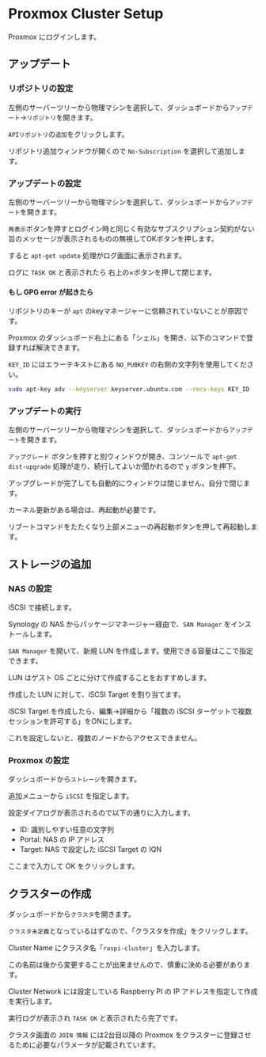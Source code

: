 # Proxmox Cluster Setup

Proxmox にログインします。

## アップデート

### リポジトリの設定

左側のサーバーツリーから物理マシンを選択して、ダッシュボードから`アップデート`→`リポジトリ`を開きます。

`APIリポジトリ`の`追加`をクリックします。

リポジトリ追加ウィンドウが開くので `No-Subscription` を選択して追加します。

### アップデートの設定

左側のサーバーツリーから物理マシンを選択して、ダッシュボードから`アップデート`を開きます。

`再表示`ボタンを押すとログイン時と同じく有効なサブスクリプション契約がない旨のメッセージが表示されるものの無視してOKボタンを押します。

すると `apt-get update` 処理がログ画面に表示されます。

ログに `TASK OK` と表示されたら 右上の×ボタンを押して閉じます。

#### もし GPG error が起きたら

リポジトリのキーが `apt` のkeyマネージャーに信頼されていないことが原因です。

Proxmox のダッシュボード右上にある「シェル」を開き、以下のコマンドで登録すれば解決できます。

`KEY_ID` にはエラーテキストにある `NO_PUBKEY` の右側の文字列を使用してください。

```sh
sudo apt-key adv --keyserver keyserver.ubuntu.com --recv-keys KEY_ID
```

### アップデートの実行

左側のサーバーツリーから物理マシンを選択して、ダッシュボードから`アップデート`を開きます。

`アップグレード` ボタンを押すと別ウィンドウが開き、コンソールで `apt-get dist-upgrade` 処理が走り、続行してよいか聞かれるので `y` ボタンを押下。

アップグレードが完了しても自動的にウィンドウは閉じません。自分で閉じます。

カーネル更新がある場合は、再起動が必要です。

リブートコマンドをたたくなり上部メニューの再起動ボタンを押して再起動します。

## ストレージの追加

### NAS の設定

iSCSI で接続します。

Synology の NAS からパッケージマネージャー経由で、`SAN Manager` をインストールします。

`SAN Manager` を開いて、新規 LUN を作成します。使用できる容量はここで指定できます。

LUN はゲスト OS ごとに分けて作成することをおすすめします。

作成した LUN に対して、iSCSI Target を割り当てます。

iSCSI Target を作成したら、編集→詳細から「複数の iSCSI ターゲットで複数セッションを許可する」をONにします。

これを設定しないと、複数のノードからアクセスできません。

### Proxmox の設定

ダッシュボードから`ストレージ`を開きます。

追加メニューから `iSCSI` を指定します。

設定ダイアログが表示されるので以下の通りに入力します。

- ID: 識別しやすい任意の文字列
- Portal: NAS の IP アドレス
- Target: NAS で設定した iSCSI Target の IQN

ここまで入力して OK をクリックします。

## クラスターの作成

ダッシュボードから`クラスタ`を開きます。

`クラスタ未定義`となっているはずなので、「クラスタを作成」をクリックします。

Cluster Name にクラスタ名「`raspi-cluster`」を入力します。

この名前は後から変更することが出来ませんので、慎重に決める必要があります。

Cluster Network には設定している Raspberry PI の IP アドレスを指定して作成を実行します。

実行ログが表示され `TASK OK` と表示されたら完了です。

クラスタ画面の `JOIN 情報` には2台目以降の Proxmox をクラスターに登録させるために必要なパラメータが記載されています。
